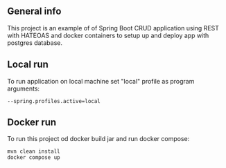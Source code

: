 ## General info
This project is an example of of Spring Boot CRUD application using 
REST with HATEOAS and docker containers to setup up and deploy app with postgres database.

## Local run
To run application on local machine set "local" profile as program arguments:
```
--spring.profiles.active=local
```

## Docker run
To run this project od docker build jar and run docker compose:
```
mvn clean install
docker compose up
```